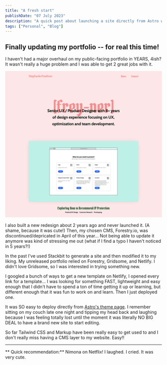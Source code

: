 ```yaml
---
title: "A fresh start"
publishDate: "07 July 2023"
description: "A quick post about launching a site directly from Astro with Netlify"
tags: ["Personal", "Blog"]
---
```


## Finally updating my portfolio -- for real this time!

I haven't had a major overhaul on my public-facing portfolio in YEARS, 4ish? It wasn't really a huge problem and I was able to get 2 great jobs with it. 

![Unfinished Portfolio](./unlaunched.png "The pink porfolio that never lived")

I also built a new redesign about 2 years ago and never launched it. (A shame, because it was cute!) Then, my chosen CMS, Forestry.io, was discontinued/depricated in April of this year... Not being able to update it anymore was kind of stressing me out (what if I find a typo I haven't noticed in 5 years?!)

In the past I've used Stackbit to generate a site and then modified it to my liking. My unreleased portfolio relied on Forestry, Gridsome, and Netlify. I didn't love Gridsome, so I was interested in trying something new.

I googled a bunch of ways to get a new template on Netlify, I opened every link for a template... I was looking for something FAST, lightweight and easy enough that I didn't have to spend a ton of time getting it up or learning, but different enough that it was fun to work on and learn. Then I just deployed one. 

It was SO easy to deploy directly from [Astro's theme page](https://astro.build/themes). I remember sitting on my couch late one night and tipping my head back and laughing because I was feeling totally lost until the moment it was literally NO BIG DEAL to have a brand new site to start editing. 

So far Tailwind CSS and Markup have been really easy to get used to and I don't really miss having a CMS layer to my website. Easy!!

________________________________

** Quick recommendation:** Nimona on Netflix! I laughed. I cried. It was very cute.

